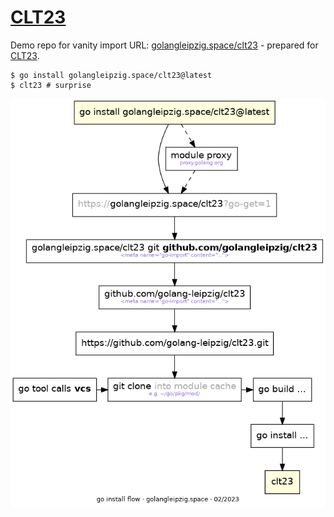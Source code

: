 # [CLT23](https://chemnitzer.linux-tage.de/2023/)

Demo repo for vanity import URL: [golangleipzig.space/clt23](https://golangleipzig.space/clt23) - prepared for [CLT23](https://chemnitzer.linux-tage.de/2023/).

```shell
$ go install golangleipzig.space/clt23@latest
$ clt23 # surprise
```

![](flow.png)

